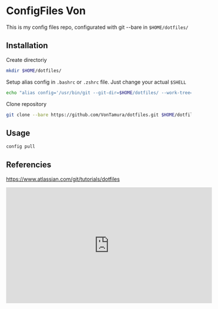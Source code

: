 # ConfigFiles Von

This is my config files repo, configurated with git --bare in ```$HOME/dotfiles/```

## Installation
Create directoriy
```bash
mkdir $HOME/dotfiles/
```
Setup alias config in ```.bashrc``` or ```.zshrc``` file. Just change your actual ```$SHELL```
```bash
echo "alias config='/usr/bin/git --git-dir=$HOME/dotfiles/ --work-tree=$HOME'" >> $HOME/.zshrc
```
Clone repository
```bash
git clone --bare https://github.com/VonTamura/dotfiles.git $HOME/dotfiles/
```
## Usage
```bash
config pull
```


## Referencies

https://www.atlassian.com/git/tutorials/dotfiles

<iframe width="560" height="315" src="https://www.youtube.com/embed/tBoLDpTWVOM" title="YouTube video player" frameborder="0" allow="accelerometer; autoplay; clipboard-write; encrypted-media; gyroscope; picture-in-picture" allowfullscreen></iframe>
